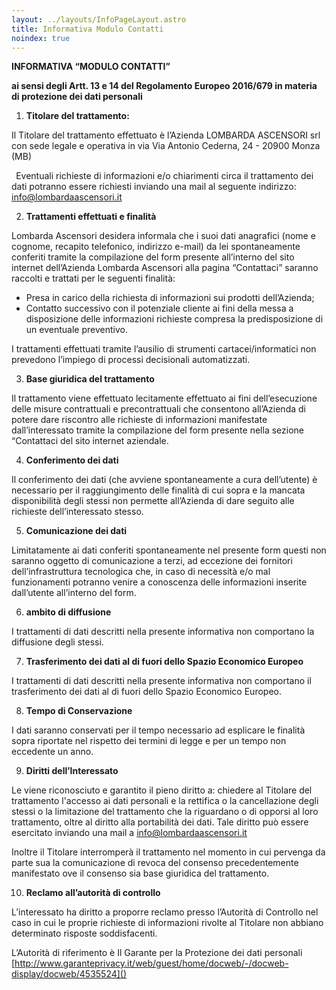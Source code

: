 ```yaml
---
layout: ../layouts/InfoPageLayout.astro
title: Informativa Modulo Contatti
noindex: true
---
```


**INFORMATIVA “MODULO CONTATTI”** 

**ai sensi degli Artt. 13 e 14 del Regolamento Europeo 2016/679 in materia di protezione dei dati personali**

1. **Titolare del trattamento:**

Il Titolare del trattamento effettuato è <a name="_hlk499917198"></a>l’Azienda LOMBARDA ASCENSORI srl con sede legale e operativa in via Via Antonio Cederna, 24 - 20900 Monza (MB)

` `Eventuali richieste di informazioni e/o chiarimenti circa il trattamento dei dati potranno essere richiesti inviando una mail al seguente indirizzo: <info@lombardaascensori.it> 

2. **Trattamenti effettuati e finalità**

Lombarda Ascensori desidera informala che i suoi dati anagrafici (nome e cognome, recapito telefonico, indirizzo e-mail) da lei spontaneamente conferiti tramite la compilazione del form presente all’interno del sito internet dell’Azienda Lombarda Ascensori alla pagina “Contattaci” saranno raccolti e trattati per le seguenti finalità:

- Presa in carico della richiesta di informazioni sui prodotti dell’Azienda;
- Contatto successivo con il potenziale cliente ai fini della messa a disposizione delle informazioni richieste compresa la predisposizione di un eventuale preventivo.

I trattamenti effettuati tramite l’ausilio di strumenti cartacei/informatici non prevedono l’impiego di processi decisionali automatizzati.

3. **Base giuridica del trattamento**

Il trattamento viene effettuato lecitamente effettuato ai fini dell’esecuzione delle misure contrattuali e precontrattuali che consentono all’Azienda di potere dare riscontro alle richieste di informazioni manifestate dall’interessato tramite la compilazione del form presente nella sezione “Contattaci del sito internet aziendale. 

4. **Conferimento dei dati**

Il conferimento dei dati (che avviene spontaneamente a cura dell’utente) è necessario per il raggiungimento delle finalità di cui sopra e la mancata disponibilità degli stessi non permette all’Azienda di dare seguito alle richieste dell’interessato stesso.

5. **Comunicazione dei dati** 

Limitatamente ai dati conferiti spontaneamente nel presente form questi non saranno oggetto di comunicazione a terzi, ad eccezione dei fornitori dell’infrastruttura tecnologica che, in caso di necessità e/o mal funzionamenti potranno venire a conoscenza delle informazioni inserite dall’utente all’interno del form. 

6. **ambito di diffusione**

I trattamenti di dati descritti nella presente informativa non comportano la diffusione degli stessi.

7. **Trasferimento dei dati al di fuori dello Spazio Economico Europeo**

I trattamenti di dati descritti nella presente informativa non comportano il trasferimento dei dati al di fuori dello Spazio Economico Europeo.

8. **Tempo di Conservazione**

I dati saranno conservati per il tempo necessario ad esplicare le finalità sopra riportate nel rispetto dei termini di legge e per un tempo non eccedente un anno.

9. **Diritti dell’Interessato**

Le viene riconosciuto e garantito il pieno diritto a: chiedere al Titolare del trattamento l'accesso ai dati personali e la rettifica o la cancellazione degli stessi o la limitazione del trattamento che la riguardano o di opporsi al loro trattamento, oltre al diritto alla portabilità dei dati. Tale diritto può essere esercitato inviando una mail a  <info@lombardaascensori.it> 

Inoltre il Titolare interromperà il trattamento nel momento in cui pervenga da parte sua la comunicazione di revoca del consenso precedentemente manifestato ove il consenso sia base giuridica del trattamento.

10. **Reclamo all’autorità di controllo**

L’interessato ha diritto a proporre reclamo presso l’Autorità di Controllo nel caso in cui le proprie richieste di informazioni rivolte al Titolare non abbiano determinato risposte soddisfacenti.

L’Autorità di riferimento è Il Garante per la Protezione dei dati personali [http://www.garanteprivacy.it/web/guest/home/docweb/-/docweb-display/docweb/4535524]()